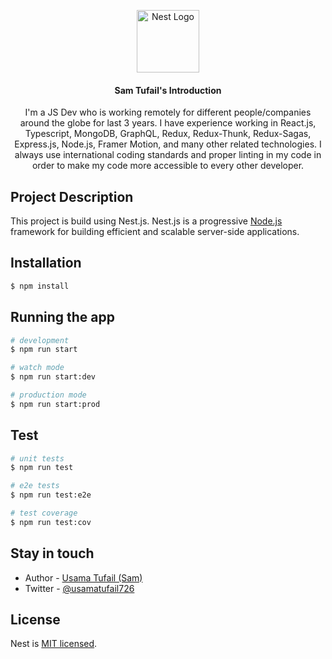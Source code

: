 
<p align="center">
  <a href="http://usamatufail.com/" target="blank"><img src="https://iili.io/HqwIrq7.md.png" width="100" alt="Nest Logo" /></a>
</p>
<h4 align="center">Sam Tufail's Introduction</h4>
  <p align="center">I'm a JS Dev who is working remotely for different people/companies around the globe for last 3 years. I have experience working in React.js, Typescript, MongoDB, GraphQL, Redux, Redux-Thunk, Redux-Sagas, Express.js, Node.js, Framer Motion, and many other related technologies. I always use international coding standards and proper linting in my code in order to make my code more accessible to every other developer.</p>
  
## Project Description
This project is build using Nest.js. Nest.js is a progressive <a href="http://nodejs.org" target="_blank">Node.js</a> framework for building efficient and scalable server-side applications.

## Installation

```bash
$ npm install
```

## Running the app

```bash
# development
$ npm run start

# watch mode
$ npm run start:dev

# production mode
$ npm run start:prod
```

## Test

```bash
# unit tests
$ npm run test

# e2e tests
$ npm run test:e2e

# test coverage
$ npm run test:cov
```

## Stay in touch

- Author - [Usama Tufail (Sam)](https://miansamusama@gmail.com)
- Twitter - [@usamatufail726](https://twitter.com/usamatufail726)

## License

Nest is [MIT licensed](LICENSE).

